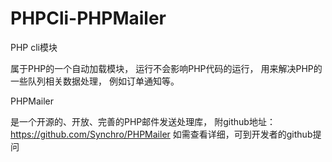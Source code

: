 # PHPCli-PHPMailer
PHP cli模块

属于PHP的一个自动加载模块，
运行不会影响PHP代码的运行，
用来解决PHP的一些队列相关数据处理，
例如订单通知等。


PHPMailer

是一个开源的、开放、完善的PHP邮件发送处理库，
附github地址：https://github.com/Synchro/PHPMailer
如需查看详细，可到开发者的github提问
